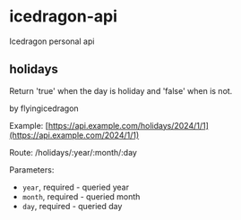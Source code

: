 # icedragon-api

Icedragon personal api

## holidays

Return 'true' when the day is holiday and 'false' when is not.

by flyingicedragon

Example: [https://api.example.com/holidays/2024/1/1](https://api.example.com/2024/1/1)

Route: /holidays/:year/:month/:day

Parameters:

- `year`, required - queried year
- `month`, required - queried month
- `day`, required - queried day
